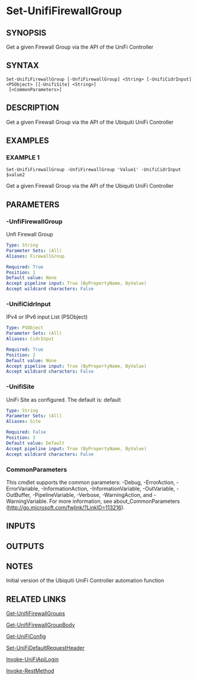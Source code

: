 ﻿---
external help file: UniFiTooling-help.xml
HelpVersion: 1.0.8
Locale: en-US
Module Guid: 7fff91a0-02eb-4df2-84d5-c7d3cd7f7a5d
Module Name: UniFiTooling
online version: https://github.com/jhochwald/UniFiTooling/raw/master/docs/Set-UnifiFirewallGroup.md
schema: 2.0.0
---

# Set-UnifiFirewallGroup

## SYNOPSIS
Get a given Firewall Group via the API of the UniFi Controller

## SYNTAX

```
Set-UnifiFirewallGroup [-UnfiFirewallGroup] <String> [-UnifiCidrInput] <PSObject> [[-UnifiSite] <String>]
 [<CommonParameters>]
```

## DESCRIPTION
Get a given Firewall Group via the API of the Ubiquiti UniFi Controller

## EXAMPLES

### EXAMPLE 1
```
Set-UnifiFirewallGroup -UnfiFirewallGroup 'Value1' -UnifiCidrInput $value2
```

Get a given Firewall Group via the API of the Ubiquiti UniFi Controller

## PARAMETERS

### -UnfiFirewallGroup
Unfi Firewall Group

```yaml
Type: String
Parameter Sets: (All)
Aliases: FirewallGroup

Required: True
Position: 1
Default value: None
Accept pipeline input: True (ByPropertyName, ByValue)
Accept wildcard characters: False
```

### -UnifiCidrInput
IPv4 or IPv6 input List (PSObject)

```yaml
Type: PSObject
Parameter Sets: (All)
Aliases: CidrInput

Required: True
Position: 2
Default value: None
Accept pipeline input: True (ByPropertyName, ByValue)
Accept wildcard characters: False
```

### -UnifiSite
UniFi Site as configured.
The default is: default

```yaml
Type: String
Parameter Sets: (All)
Aliases: Site

Required: False
Position: 3
Default value: Default
Accept pipeline input: True (ByPropertyName, ByValue)
Accept wildcard characters: False
```

### CommonParameters
This cmdlet supports the common parameters: -Debug, -ErrorAction, -ErrorVariable, -InformationAction, -InformationVariable, -OutVariable, -OutBuffer, -PipelineVariable, -Verbose, -WarningAction, and -WarningVariable.
For more information, see about_CommonParameters (http://go.microsoft.com/fwlink/?LinkID=113216).

## INPUTS

## OUTPUTS

## NOTES
Initial version of the Ubiquiti UniFi Controller automation function

## RELATED LINKS

[Get-UnifiFirewallGroups]()

[Get-UnifiFirewallGroupBody]()

[Get-UniFiConfig]()

[Set-UniFiDefaultRequestHeader]()

[Invoke-UniFiApiLogin]()

[Invoke-RestMethod]()


